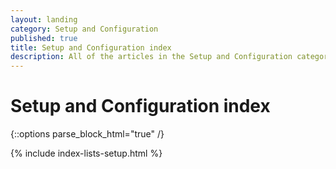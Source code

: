```yaml
---
layout: landing
category: Setup and Configuration
published: true
title: Setup and Configuration index
description: All of the articles in the Setup and Configuration category.
---
```


# Setup and Configuration index

{::options parse_block_html="true" /}

{% include index-lists-setup.html %}